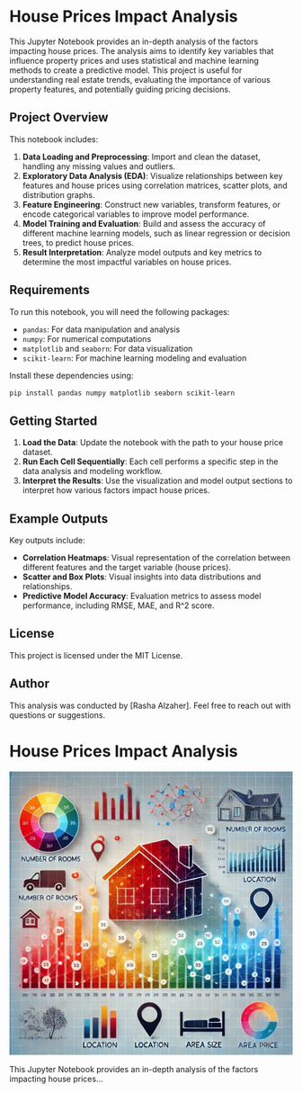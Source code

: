 


# House Prices Impact Analysis

This Jupyter Notebook provides an in-depth analysis of the factors impacting house prices. The analysis aims to identify key variables that influence property prices and uses statistical and machine learning methods to create a predictive model. This project is useful for understanding real estate trends, evaluating the importance of various property features, and potentially guiding pricing decisions.

## Project Overview

This notebook includes:

1. **Data Loading and Preprocessing**: Import and clean the dataset, handling any missing values and outliers.
2. **Exploratory Data Analysis (EDA)**: Visualize relationships between key features and house prices using correlation matrices, scatter plots, and distribution graphs.
3. **Feature Engineering**: Construct new variables, transform features, or encode categorical variables to improve model performance.
4. **Model Training and Evaluation**: Build and assess the accuracy of different machine learning models, such as linear regression or decision trees, to predict house prices.
5. **Result Interpretation**: Analyze model outputs and key metrics to determine the most impactful variables on house prices.

## Requirements

To run this notebook, you will need the following packages:

- `pandas`: For data manipulation and analysis
- `numpy`: For numerical computations
- `matplotlib` and `seaborn`: For data visualization
- `scikit-learn`: For machine learning modeling and evaluation

Install these dependencies using:
```bash
pip install pandas numpy matplotlib seaborn scikit-learn
```

## Getting Started

1. **Load the Data**: Update the notebook with the path to your house price dataset.
2. **Run Each Cell Sequentially**: Each cell performs a specific step in the data analysis and modeling workflow.
3. **Interpret the Results**: Use the visualization and model output sections to interpret how various factors impact house prices.

## Example Outputs

Key outputs include:

- **Correlation Heatmaps**: Visual representation of the correlation between different features and the target variable (house prices).
- **Scatter and Box Plots**: Visual insights into data distributions and relationships.
- **Predictive Model Accuracy**: Evaluation metrics to assess model performance, including RMSE, MAE, and R^2 score.

## License

This project is licensed under the MIT License.

## Author

This analysis was conducted by [Rasha Alzaher]. Feel free to reach out with questions or suggestions.

# House Prices Impact Analysis

![House Prices Impact Analysis](https://github.com/Rasha10101/price_housing/blob/main/house%20price.png)

This Jupyter Notebook provides an in-depth analysis of the factors impacting house prices...
